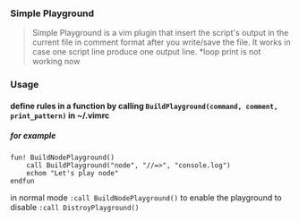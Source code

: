 ### Simple Playground

> Simple Playground is a vim plugin that insert the script's output in the
> current file in comment format after you write/save the file.
> It works in case one script line produce one output line.
> \*loop print is not working now

### Usage

#### define rules in a function by calling `BuildPlayground(command, comment, print_pattern)` in ~/.vimrc
##### for example
```vimscript
fun! BuildNodePlayground()
    call BuildPlayground("node", "//=>", "console.log")
    echom "Let's play node"
endfun
```
in normal mode `:call BuildNodePlayground()` to enable the playground
to disable `:call DistroyPlayground()`
